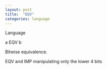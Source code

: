 ```yaml
---
layout: post
title:  "EQV"
categories: language
---
```

Language

a EQV b

Bitwise equivalence.

EQV and IMP manipulating only the lower 4 bits
